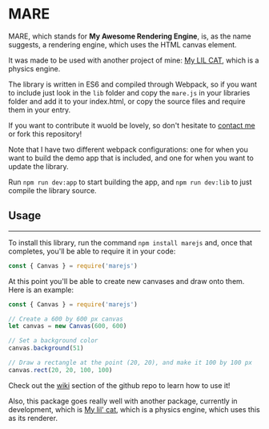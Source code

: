 # MARE

MARE, which stands for **My Awesome Rendering Engine**, is, as the name suggests, a rendering engine, which uses the HTML canvas element.

It was made to be used with another project of mine: [My LIL CAT](https://www.github.com/codinghobby/my-lil-cat), which is a physics engine.

The library is written in ES6 and compiled through Webpack, so if you want to include just look in the `lib` folder and copy the `mare.js` in your libraries folder and add it to your index.html, or copy the source files and require them in your entry.

If you want to contribute it wuold be lovely, so don't hesitate to [contact me](mailto:caneparicorrado@outlook.it) or fork this repository!

Note that I have two different webpack configurations: one for when you want to build the demo app that is included, and one for when you want to update the library.

Run `npm run dev:app` to start building the app, and `npm run dev:lib` to just compile the library source.

## Usage

---

To install this library, run the command `npm install marejs` and, once that completes, you'll be able to require it in your code:

```javascript
const { Canvas } = require('marejs')
```

At this point you'll be able to create new canvases and draw onto them. Here is an example:

```javascript
const { Canvas } = require('marejs')

// Create a 600 by 600 px canvas
let canvas = new Canvas(600, 600)

// Set a background color
canvas.background(51)

// Draw a rectangle at the point (20, 20), and make it 100 by 100 px
canvas.rect(20, 20, 100, 100)
```

Check out the [wiki](https://www.github.com/codinghobby/mare/wiki) section of the github repo to learn how to use it!

Also, this package goes really well with another package, currently in development, which is [My lil' cat](https://www.github.com/codinghobby/my-lil-cat), which is a physics engine, which uses this as its renderer.